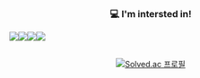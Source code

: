 <div align=center>
   
   ### 💻 I'm intersted in!
  <div style="display:flex; flex-direction:row;" align="center">
  <img src="https://img.shields.io/badge/kubernetes-326CE5?style=for-the-badge&logo=kubernetes&logoColor=white">
  <img src="https://img.shields.io/badge/apachespark-E25A1C?style=for-the-badge&logo=apachespark&logoColor=white">
  <img src="https://img.shields.io/badge/apachehadoop-66CCFF?style=for-the-badge&logo=apachehadoop&logoColor=white">
  <img src="https://img.shields.io/badge/apachehive-FDEE21?style=for-the-badge&logo=apachehive&logoColor=white">
  </div>
  <br>
  
  [![Solved.ac
   프로필](http://mazassumnida.wtf/api/generate_badge?boj=sib0817)](https://solved.ac/sib0817)

<br>
</div>
